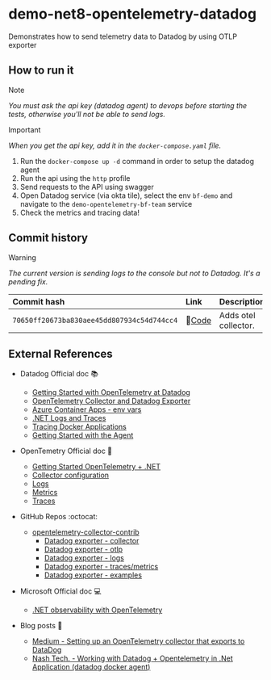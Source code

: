 # demo-net8-opentelemetry-datadog
Demonstrates how to send telemetry data to Datadog by using OTLP exporter

## How to run it

> [!NOTE]  
> _You must ask the api key (datadog agent) to devops before starting the tests, otherwise you'll not be able to send logs._

> [!IMPORTANT]  
> _When you get the api key, add it in the `docker-compose.yaml` file._

1. Run the `docker-compose up -d` command in order to setup the datadog agent
2. Run the api using the `http` profile
3. Send requests to the API using swagger
4. Open Datadog service (via okta tile), select the env `bf-demo` and navigate to the `demo-opentelemetry-bf-team` service
5. Check the metrics and tracing data!

## Commit history

> [!WARNING]  
> _The current version is sending logs to the console but not to Datadog. It's a pending fix._

| Commit hash | Link | Description |
| :--- | :--- | :--- |
| `70650ff20673ba830aee45dd807934c54d744cc4` | 🔗[Code](https://github.com/wex-maianatanael/demo-net8-opentelemetry-datadog/commit/70650ff20673ba830aee45dd807934c54d744cc4) | Adds otel collector. |

## External References

- Datadog Official doc 📚
  - [Getting Started with OpenTelemetry at Datadog](https://docs.datadoghq.com/getting_started/opentelemetry/)
  - [OpenTelemetry Collector and Datadog Exporter](https://docs.datadoghq.com/opentelemetry/collector_exporter/)
  - [Azure Container Apps - env vars](https://docs.datadoghq.com/serverless/azure_container_apps/#environment-variables)
  - [.NET Logs and Traces](https://docs.datadoghq.com/tracing/other_telemetry/connect_logs_and_traces/dotnet/?tab=serilog)
  - [Tracing Docker Applications](https://docs.datadoghq.com/containers/docker/apm/?tab=linux)
  - [Getting Started with the Agent](https://docs.datadoghq.com/getting_started/agent/#about-the-agent)

- OpenTemetry Official doc 🔭
  - [Getting Started OpenTelemetry + .NET](https://opentelemetry.io/docs/languages/net/)
  - [Collector configuration](https://opentelemetry.io/docs/collector/configuration/#basics)
  - [Logs](https://opentelemetry.io/docs/specs/otel/logs/)
  - [Metrics](https://opentelemetry.io/docs/specs/otel/metrics/)
  - [Traces](https://opentelemetry.io/docs/specs/otel/trace/)
 
- GitHub Repos :octocat:
  - [opentelemetry-collector-contrib](https://github.com/open-telemetry/opentelemetry-collector-contrib/tree/main)
    - [Datadog exporter - collector](https://github.com/open-telemetry/opentelemetry-collector-contrib/blob/main/exporter/datadogexporter/examples/collector.yaml)
    - [Datadog exporter - otlp](https://github.com/open-telemetry/opentelemetry-collector-contrib/blob/main/exporter/datadogexporter/examples/otlp.yaml)
    - [Datadog exporter - logs](https://github.com/open-telemetry/opentelemetry-collector-contrib/blob/main/exporter/datadogexporter/examples/logs.yaml)
    - [Datadog exporter - traces/metrics](https://github.com/open-telemetry/opentelemetry-collector-contrib/blob/main/exporter/datadogexporter/examples/trace-metrics.yaml)
    - [Datadog exporter - examples](https://github.com/open-telemetry/opentelemetry-collector-contrib/tree/main/exporter/datadogexporter/examples)

- Microsoft Official doc 💻
  - [.NET observability with OpenTelemetry](https://learn.microsoft.com/en-us/dotnet/core/diagnostics/observability-with-otel)

- Blog posts 📰
  - [Medium - Setting up an OpenTelemetry collector that exports to DataDog](https://medium.com/@gerardyin/setting-up-an-opentelemetry-collector-that-exports-to-datadog-cb5d5dceadb7)
  - [Nash Tech. - Working with Datadog + Opentelemetry in .Net Application (datadog docker agent)](https://blog.nashtechglobal.com/working-with-datadog-opentelemetry-in-net-application/)
